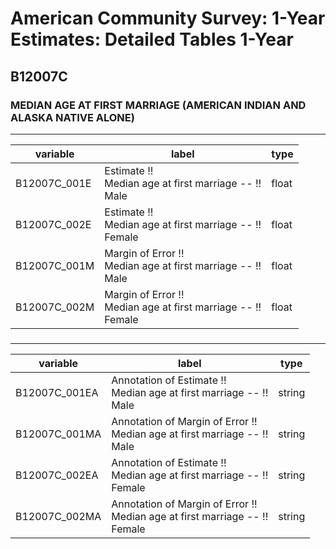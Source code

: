 # American Community Survey: 1-Year Estimates: Detailed Tables 1-Year

## B12007C

### MEDIAN AGE AT FIRST MARRIAGE (AMERICAN INDIAN AND ALASKA NATIVE ALONE)

___

| variable | label | type |
| ----- | ----- | ----- |
| B12007C_001E | Estimate !!<br>Median age at first marriage -- !!<br>Male | float |
| B12007C_002E | Estimate !!<br>Median age at first marriage -- !!<br>Female | float |
| B12007C_001M | Margin of Error !!<br>Median age at first marriage -- !!<br>Male | float |
| B12007C_002M | Margin of Error !!<br>Median age at first marriage -- !!<br>Female | float |
### 

___

| variable | label | type |
| ----- | ----- | ----- |
| B12007C_001EA | Annotation of Estimate !!<br>Median age at first marriage -- !!<br>Male | string |
| B12007C_001MA | Annotation of Margin of Error !!<br>Median age at first marriage -- !!<br>Male | string |
| B12007C_002EA | Annotation of Estimate !!<br>Median age at first marriage -- !!<br>Female | string |
| B12007C_002MA | Annotation of Margin of Error !!<br>Median age at first marriage -- !!<br>Female | string |

